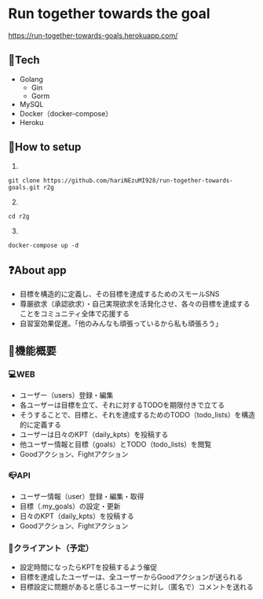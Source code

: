 # Run together towards the goal

https://run-together-towards-goals.herokuapp.com/


## 🗻Tech
- Golang
  - Gin
  - Gorm
- MySQL
- Docker（docker-compose）
- Heroku

## 🏃How to setup
1. 

    git clone https://github.com/hariNEzuMI928/run-together-towards-goals.git r2g

2. 

    cd r2g

3. 

    docker-compose up -d



## ❓About app

- 目標を構造的に定義し、その目標を達成するためのスモールSNS
- 尊厳欲求（承認欲求）・自己実現欲求を活発化させ、各々の目標を達成することをコミュニティ全体で応援する
- 自習室効果促進。「他のみんなも頑張っているから私も頑張ろう」

## 🔧機能概要

### 💻WEB
- ユーザー（users）登録・編集
- 各ユーザーは目標を立て、それに対するTODOを期限付きで立てる
- そうすることで、目標と、それを達成するためのTODO（todo_lists）を構造的に定義する
- ユーザーは日々のKPT（daily_kpts）を投稿する
- 他ユーザー情報と目標（goals）とTODO（todo_lists）を閲覧
- Goodアクション、Fightアクション

### 📪API
- ユーザー情報（user）登録・編集・取得
- 目標（.my_goals）の設定・更新
- 日々のKPT（daily_kpts）を投稿する
- Goodアクション、Fightアクション

### 📱クライアント（予定）
- 設定時間になったらKPTを投稿するよう催促
- 目標を達成したユーザーは、全ユーザーからGoodアクションが送られる
- 目標設定に問題があると感じるユーザーに対し（匿名で）コメントを送れる
